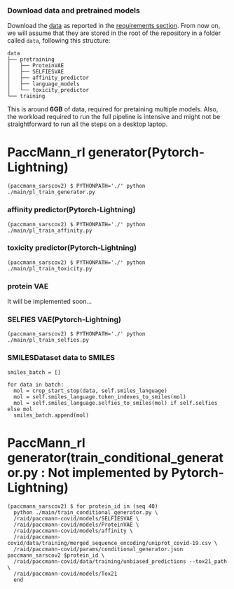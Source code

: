 ### Download data and pretrained models

Download the [data](https://ibm.ent.box.com/v/paccmann-sarscov2-data) as reported in the [requirements section](#requirements).
From now on, we will assume that they are stored in the root of the repository in a folder called `data`, following this structure:

```console
data
├── pretraining
│   ├── ProteinVAE
│   ├── SELFIESVAE
│   ├── affinity_predictor
│   ├── language_models
│   └── toxicity_predictor
└── training
```
This is around **6GB** of data, required for pretaining multiple models.
Also, the workload required to run the full pipeline is intensive and might not be straightforward to run all the steps on a desktop laptop.


# PaccMann_rl generator(Pytorch-Lightning)
```console
(paccmann_sarscov2) $ PYTHONPATH='./' python ./main/pl_train_generator.py
```

### affinity predictor(Pytorch-Lightning)
```console
(paccmann_sarscov2) $ PYTHONPATH='./' python ./main/pl_train_affinity.py
```

### toxicity predictor(Pytorch-Lightning)
```console
(paccmann_sarscov2) $ PYTHONPATH='./' python ./main/pl_train_toxicity.py
```

### protein VAE
It will be implemented soon...

### SELFIES VAE(Pytorch-Lightning)
```console
(paccmann_sarscov2) $ PYTHONPATH='./' python ./main/pl_train_selfies.py
```

### SMILESDataset data to SMILES
```console
smiles_batch = []

for data in batch:
  mol = crop_start_stop(data, self.smiles_language)
  mol = self.smiles_language.token_indexes_to_smiles(mol)
  mol = self.smiles_language.selfies_to_smiles(mol) if self.selfies else mol
  smiles_batch.append(mol)
```

# PaccMann_rl generator(train_conditional_generator.py : Not implemented by Pytorch-Lightning)
```console
(paccmann_sarscov2) $ for protein_id in (seq 40)
  python ./main/train_conditional_generator.py \
  /raid/paccmann-covid/models/SELFIESVAE \
  /raid/paccmann-covid/models/ProteinVAE \
  /raid/paccmann-covid/models/affinity \
  /raid/paccmann-covid/data/training/merged_sequence_encoding/uniprot_covid-19.csv \
  /raid/paccmann-covid/params/conditional_generator.json paccmann_sarscov2 $protein_id \
  /raid/paccmann-covid/data/training/unbiased_predictions --tox21_path \
  /raid/paccmann-covid/models/Tox21
  end
```

